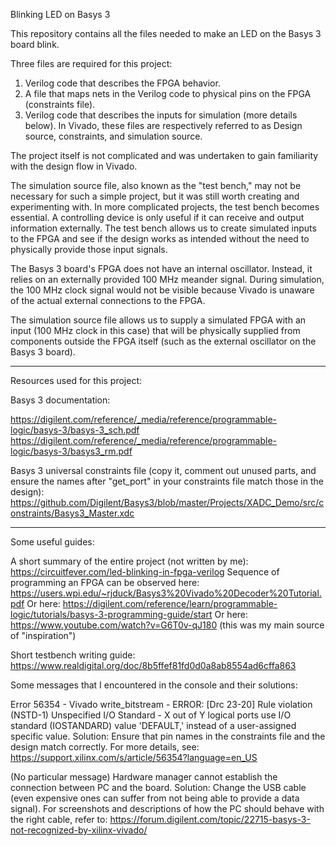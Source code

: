 Blinking LED on Basys 3

This repository contains all the files needed to make an LED on the Basys 3 board blink.

Three files are required for this project:

1) Verilog code that describes the FPGA behavior.
2) A file that maps nets in the Verilog code to physical pins on the FPGA (constraints file).
3) Verilog code that describes the inputs for simulation (more details below).
In Vivado, these files are respectively referred to as Design source, constraints, and simulation source.

The project itself is not complicated and was undertaken to gain familiarity with the design flow in Vivado.

The simulation source file, also known as the "test bench," may not be necessary for such a simple project, but it was still worth creating and experimenting with. In more complicated projects, the test bench becomes essential. A controlling device is only useful if it can receive and output information externally. The test bench allows us to create simulated inputs to the FPGA and see if the design works as intended without the need to physically provide those input signals.

The Basys 3 board's FPGA does not have an internal oscillator. Instead, it relies on an externally provided 100 MHz meander signal. During simulation, the 100 MHz clock signal would not be visible because Vivado is unaware of the actual external connections to the FPGA.

The simulation source file allows us to supply a simulated FPGA with an input (100 MHz clock in this case) that will be physically supplied from components outside the FPGA itself (such as the external oscillator on the Basys 3 board).

______________________________________

Resources used for this project:

Basys 3 documentation:

https://digilent.com/reference/_media/reference/programmable-logic/basys-3/basys-3_sch.pdf
https://digilent.com/reference/_media/reference/programmable-logic/basys-3/basys3_rm.pdf

Basys 3 universal constraints file (copy it, comment out unused parts, and ensure the names after "get_port" in your constraints file match those in the design):
https://github.com/Digilent/Basys3/blob/master/Projects/XADC_Demo/src/constraints/Basys3_Master.xdc

__________________________________
Some useful guides:

A short summary of the entire project (not written by me): https://circuitfever.com/led-blinking-in-fpga-verilog
Sequence of programming an FPGA can be observed here: https://users.wpi.edu/~rjduck/Basys3%20Vivado%20Decoder%20Tutorial.pdf
Or here: https://digilent.com/reference/learn/programmable-logic/tutorials/basys-3-programming-guide/start
Or here: https://www.youtube.com/watch?v=G6T0v-qJ180 (this was my main source of "inspiration")

Short testbench writing guide: https://www.realdigital.org/doc/8b5ffef81fd0d0a8ab8554ad6cffa863

Some messages that I encountered in the console and their solutions:

Error 56354 - Vivado write_bitstream - ERROR: [Drc 23-20] Rule violation (NSTD-1) Unspecified I/O Standard - X out of Y logical ports use I/O standard (IOSTANDARD) value 'DEFAULT,' instead of a user-assigned specific value. Solution: Ensure that pin names in the constraints file and the design match correctly. For more details, see: https://support.xilinx.com/s/article/56354?language=en_US

(No particular message) Hardware manager cannot establish the connection between PC and the board. Solution: Change the USB cable (even expensive ones can suffer from not being able to provide a data signal). For screenshots and descriptions of how the PC should behave with the right cable, refer to: https://forum.digilent.com/topic/22715-basys-3-not-recognized-by-xilinx-vivado/
